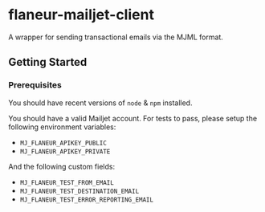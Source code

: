 # flaneur-mailjet-client

A wrapper for sending transactional emails via the MJML format.

## Getting Started

### Prerequisites

You should have recent versions of `node` & `npm` installed.

You should have a valid Mailjet account. For tests to pass, please setup the following environment variables:

* `MJ_FLANEUR_APIKEY_PUBLIC`
* `MJ_FLANEUR_APIKEY_PRIVATE`

And the following custom fields:

* `MJ_FLANEUR_TEST_FROM_EMAIL`
* `MJ_FLANEUR_TEST_DESTINATION_EMAIL`
* `MJ_FLANEUR_TEST_ERROR_REPORTING_EMAIL`
